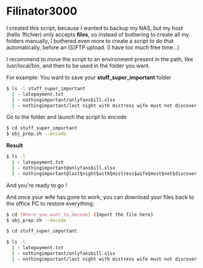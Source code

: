 
# Filinator3000

I created this script, because I wanted to backup my NAS, but my host (hello 1fichier) only accepts **files**, so instead of bothering to create all my folders manually, I bothered even more to create a script to do that automatically, before an (S)FTP upload.
(I have too much free time...)

I recommend to move the script to an environment present in the path, like /usr/local/bin, and then to be used in the folder you want.

For example:
You want to save your **stuff_super_important** folder
```bash
$ ls -l stuff_super_important
  | - latepayment.txt
  | - nothingimportant/onlyfansbill.xlsx
  | - nothingimportant/last night with mistress wife must not discover.png
```

Go to the folder and launch the script to encode
```bash
$ cd stuff_super_important
$ obj_prep.sh --encode
```
**Result**
```bash
$ ls -l
  | - latepayment.txt
  | - nothingimportant@onlyfansbill.xlsx
  | - nothingimportant@last§night§with§mistress§wife§must§not§discover.png
```
And you're ready to go !

And once your wife has gone to work, you can download your files back to the office PC to restore everything:
```bash
$ cd [Where_you_want_to_decode] (Import the file here)
$ obj_prep.sh --decode
```

```bash
$ cd stuff_super_important

$ ls -l
  | - latepayment.txt
  | - nothingimportant/onlyfansbill.xlsx
  | - nothingimportant/last night with mistress wife must not discover.png
```
